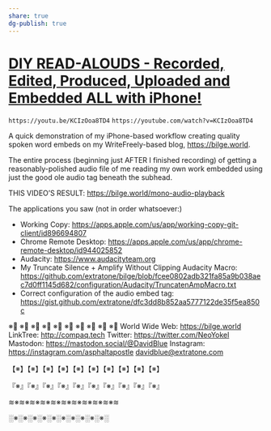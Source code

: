 ```yaml
---
share: true
dg-publish: true
---
```

# [DIY READ-ALOUDS - Recorded, Edited, Produced, Uploaded and Embedded ALL with iPhone!](https://youtu.be/KCIzOoa8TD4)

`https://youtu.be/KCIzOoa8TD4`
`https://youtube.com/watch?v=KCIzOoa8TD4`

A quick demonstration of my iPhone-based workflow creating quality spoken word embeds on my WriteFreely-based blog, https://bilge.world.

The entire process (beginning just AFTER I finished recording) of getting a reasonably-polished audio file of me reading my own work embedded using just the good ole audio tag beneath the subhead.

THIS VIDEO’S RESULT: https://bilge.world/mono-audio-playback

The applications you saw (not in order whatsoever:)
* Working Copy: https://apps.apple.com/us/app/working-copy-git-client/id896694807
* Chrome Remote Desktop: https://apps.apple.com/us/app/chrome-remote-desktop/id944025852
* Audacity: https://www.audacityteam.org
* My Truncate Silence + Amplify Without Clipping Audacity Macro: https://github.com/extratone/bilge/blob/fcee0802adb321fa85a9b038aec7d0ff1145d682/configuration/Audacity/TruncatenAmpMacro.txt
* Correct configuration of the audio embed tag: https://gist.github.com/extratone/dfc3dd8b852aa5777122de35f5ea850c

※⃣   ※⃣   ※⃣   ※⃣   ※⃣   ※⃣   ※⃣   ※⃣   ※⃣   ※⃣
World Wide Web: https://bilge.world
LinkTree: http://compaq.tech
Twitter: https://twitter.com/NeoYokel
Mastodon: https://mastodon.social/@DavidBlue
Instagram: https://instagram.com/asphaltapostle
davidblue@extratone.com

【※】【※】【※】【※】【※】【※】【※】【※】【※】【※】

『※』『※』『※』『※』『※』『※』『※』『※』『※』『※』

≋※≋※≋※≋※≋※≋※≋※≋※≋※≋※≋

░※░※░※░※░※░※░※░※░※░※░